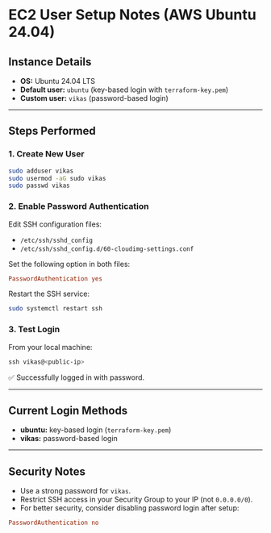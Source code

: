 # EC2 User Setup Notes (AWS Ubuntu 24.04)

## Instance Details

- **OS:** Ubuntu 24.04 LTS  
- **Default user:** `ubuntu` (key-based login with `terraform-key.pem`)  
- **Custom user:** `vikas` (password-based login)

---

## Steps Performed

### 1. Create New User

```bash
sudo adduser vikas
sudo usermod -aG sudo vikas
sudo passwd vikas
```

### 2. Enable Password Authentication

Edit SSH configuration files:

- `/etc/ssh/sshd_config`
- `/etc/ssh/sshd_config.d/60-cloudimg-settings.conf`

Set the following option in both files:

```conf
PasswordAuthentication yes
```

Restart the SSH service:

```bash
sudo systemctl restart ssh
```

### 3. Test Login

From your local machine:

```powershell
ssh vikas@<public-ip>
```

✅ Successfully logged in with password.

---

## Current Login Methods

- **ubuntu:** key-based login (`terraform-key.pem`)
- **vikas:** password-based login

---

## Security Notes

- Use a strong password for `vikas`.
- Restrict SSH access in your Security Group to your IP (not `0.0.0.0/0`).
- For better security, consider disabling password login after setup:

```conf
PasswordAuthentication no
```